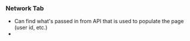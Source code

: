 ### Network Tab 
- Can find what's passed in from API that is used to populate the page (user id, etc.)
- 